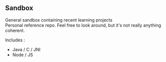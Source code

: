 ## Sandbox 

General sandbox containing recent learning projects  
Personal reference repo. Feel free to look around, but it's not really anything coherent.

Includes :

* Java / C / JNI
* Node / JS
